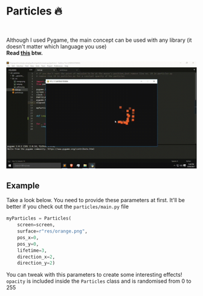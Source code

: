 # Particles 🔥
<br>

Although I used Pygame, the main concept can be used with any library (it doesn't matter which language you use)
<br><b>Read <a href="https://natureofcode.com/book/chapter-4-particle-systems/#:~:text=We've%20defined%20a%20particle,a%20simple%20shape%20or%20dot.&text=If%20we%20want%20to%20get,with%20systems%20of%20many%20things.">this</a> btw.</b>

![Demo](https://raw.githubusercontent.com/Datavorous/particles/main/media/Untitled%2028_720p.gif)
<br>
## Example
Take a look below. You need to provide these parameters at first.
It'll be better if you check out the ```particles/main.py``` file
<br>
```python
myParticles = Particles(
    screen=screen,
    surface=r"res/orange.png",
    pos_x=0,
    pos_y=0,
    lifetime=3,
    direction_x=2,
    direction_y=2)
```
You can tweak with this parameters to create some interesting effects!<br>
```opacity``` is included inside the ```Particles``` class and is randomised from 0 to 255


